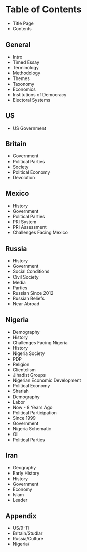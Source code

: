 # Table of Contents
-   Title Page
-   Contents

## General
-   Intro
-   Timed Essay
-   Terminology
-   Methodology
-   Themes
-   Taxonomy
-   Economics
-   Institutions of Democracy
-   Electoral Systems

## US
-   US Government

## Britain
-   Government
-   Political Parties
-   Society
-   Political Economy
-   Devolution

## Mexico
-   History
-   Government
-   Political Parties
-   PRI System
-   PRI Assessment
-   Challenges Facing Mexico

## Russia
-   History
-   Government
-   Social Conditions
-   Civil Society
-   Media
-   Parties
-   Russian Since 2012
-   Russian Beliefs
-   Near Abroad

## Nigeria
-   Demography
-   History
-   Challenges Facing Nigeria
-   History
-   Nigeria Society
-   PDP
-   Religion
-   Clientelism
-   Jihadist Groups
-   Nigerian Economic Development
-   Political Economy
-   Shariah
-   Demography
-   Labor
-   Now - 8 Years Ago
-   Political Participation
-   Since 1999
-   Government
-   Nigeria Schematic
-   Oil
-   Political Parties

## Iran
-   Geography
-   Early History
-   History
-   Government
-   Economy
-   Islam
-   Leader

## Appendix
-   US/9-11
-   Britain/Studlar
-   Russia/Culture
-   Nigeria/
